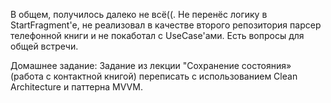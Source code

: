 В общем, получилось далеко не всё((.
Не перенёс логику в StartFragment'е, не реализовал в качестве второго репозитория парсер телефонной книги
и не покаботал с UseCase'ами.
Есть вопросы для общей встречи.

Домашнее задание:
Задание из лекции "Сохранение состояния» (работа с контактной книгой) переписать с использованием Clean Architecture и паттерна MVVM.